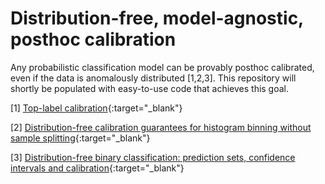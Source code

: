 # Distribution-free, model-agnostic, posthoc calibration 
Any probabilistic classification model can be provably posthoc calibrated, even if the data is anomalously distributed [1,2,3]. This repository will shortly be populated with easy-to-use code that achieves this goal. 

[1] [Top-label calibration](https://arxiv.org/abs/2107.08353){:target="_blank"}

[2] [Distribution-free calibration guarantees for histogram binning without sample splitting](https://arxiv.org/abs/2105.04656){:target="_blank"}

[3] [Distribution-free binary classification: prediction sets, confidence intervals and calibration](https://arxiv.org/abs/2006.10564){:target="_blank"}
